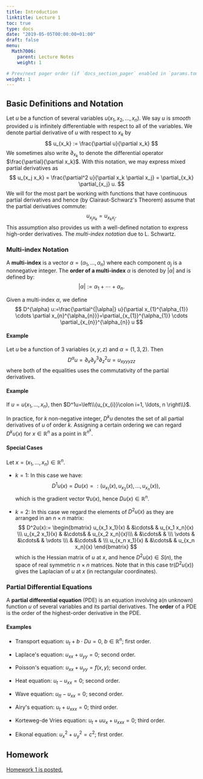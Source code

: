 ```yaml
---
title: Introduction
linktitle: Lecture 1
toc: true
type: docs
date: "2019-05-05T00:00:00+01:00"
draft: false
menu:
  Math7006:
    parent: Lecture Notes
    weight: 1

# Prev/next pager order (if `docs_section_pager` enabled in `params.toml`)
weight: 1
---
```

## Basic Definitions and Notation

Let $u$ be a function of several variables $u(x_1,x_2,\ldots,x_n)$. We say $u$ is _smooth_ provided $u$ is infinitely differentiable with respect to all of the variables. We denote partial derivative of $u$ with respect to $x_k$ by
$$
u_{x_k} := \frac{\partial u}{\partial x_k}
$$
We sometimes also write $\partial_{x_k}$ to denote the differential operator $\frac{\partial}{\partial x_k}$. With this notation, we may express mixed partial derivatives as
$$
u_{x_j x_k} = \frac{\partial^2 u}{\partial x_k \partial x_j} = \partial_{x_k} \partial_{x_j} u.
$$
We will for the most part be working with functions that have continuous partial derivatives and hence (by Clairaut-Schwarz's Theorem) assume that the partial derivatives commute:
$$
u_{x_j x_k}=u_{x_k x_j}.
$$
This assumption also provides us with a well-defined notation to express high-order derivatives. The _multi-index notation_ due to L. Schwartz.

### Multi-index Notation
A **multi-index** is a vector $\alpha=(\alpha_1,\ldots, \alpha_n)$ where each component $\alpha_j$ is a nonnegative integer. The **order of a multi-index** $\alpha$ is denoted by $|\alpha|$ and is defined by:
$$
|\alpha|:= \alpha_1 + \cdots + \alpha_n.
$$

Given a multi-index $\alpha$, we define
$$
D^{\alpha} u:=\frac{\partial^{|\alpha|} u}{\partial x_{1}^{\alpha_{1}} \cdots \partial x_{n}^{\alpha_{n}}}=\partial_{x_{1}}^{\alpha_{1}} \cdots \partial_{x_{n}}^{\alpha_{n}} u
$$

#### Example
Let $u$ be a function of 3 variables $(x,y,z)$ and $\alpha=(1,3,2)$. Then
$$
D^{\alpha} u= \partial_{x}\partial_{y}^3\partial_{z}^2 u = u_{xyyyzz}
$$
where both of the equalities uses the commutativity of the partial derivatives.

#### Example
If $u=u\left(x_{1}, \ldots, x_{n}\right)$, then $D^1u=\left\\{u_{x_{i}}\colon i=1, \ldots, n \right\\}$.

In practice, for $k$ non-negative integer, $D^k u$ denotes the set of all partial derivatives of $u$ of order $k$. Assigning a certain ordering we can regard $D^k u(x)$ for $x\in\mathbb{R}^n$ as a point in $\mathbb{R}^{n^k}$.

#### Special Cases
Let $x=(x_1,\ldots,x_n)\in\mathbb{R}^n$.
* $k=1$: In this case we have:
$$
D^1 u(x)=D u(x) =:(u_{x_1}(x),u_{x_2}(x),\ldots,u_{x_n}(x)),
$$
which is the gradient vector $\nabla u(x)$, hence $Du(x)\in\mathbb{R}^n$.

* $k=2$: In this case we regard the elements of $D^2u(x)$ as they are arranged in an $n\times n$ matrix:
$$
D^2u(x):=
\begin{bmatrix}
u_{x_1 x_1}(x) & &\cdots& & u_{x_1 x_n}(x) \\\ u_{x_2 x_1}(x) & &\cdots& & u_{x_2 x_n}(x)\\\ & &\cdots& & \\\ \vdots & &\cdots& & \vdots \\\ & &\cdots& & \\\ u_{x_n x_1}(x) & &\cdots& & u_{x_n x_n}(x)
\end{bmatrix}
$$
which is the Hessian matrix of $u$ at $x$, and hence $D^2u(x)\in S(n)$, the space of real symmetric $n\times n$ matrices. Note that in this case $\mathrm{tr}(D^2u(x))$ gives the Laplacian of $u$ at $x$ (in rectangular coordinates).

### Partial Differential Equations

A **partial differential equation** (PDE) is an equation involving a(n unknown) function $u$ of several variables and its partial derivatives. The **order** of a PDE is the order of the highest-order derivative in the PDE.

#### Examples

* Transport equation: $u_t + b\cdot Du = 0$, $b\in\mathbb{R}^n$; first order.

* Laplace's equation: $u_{xx}+ u_{yy} =0$; second order.

* Poisson's equation: $u_{xx}+ u_{yy} =f(x,y)$; second order.

* Heat equation: $u_t - u_{xx} =0$; second order.

* Wave equation: $u_{tt} - u_{xx} =0$; second order.

* Airy's equation: $u_t + u_{xxx} = 0$; third order.

* Korteweg-de Vries equation: $u_t + u u_x + u_{xxx} = 0$; third order.

* Eikonal equation: $u_x^2 +u_y^2 = c^2$; first order.


## Homework
[Homework 1 is posted.](https://www.dropbox.com/s/8qq67sf0l4jyuef/Math-7006-Sp20-HW1.pdf?dl=0)
